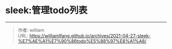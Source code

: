 # sleek:管理todo列表






---

> 作者: william  
> URL: https://williamlfang.github.io/archives/2021-04-27-sleek-%E7%AE%A1%E7%90%86todo%E5%88%97%E8%A1%A8/  

